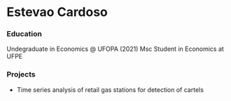 # Estevao Cardoso
### Education
Undegraduate in Economics @ UFOPA (2021)
Msc Student in Economics at UFPE

### Projects
- Time series analysis of retail gas stations for detection of cartels

    
